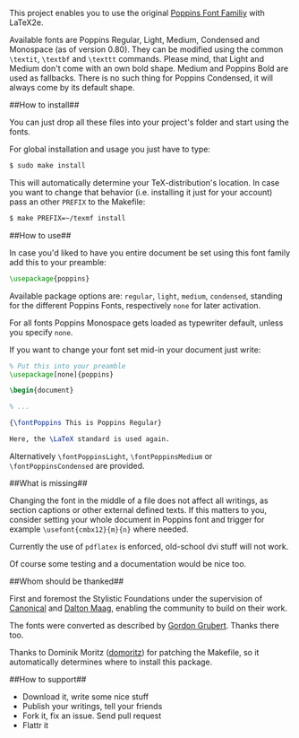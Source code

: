 This project enables you to use the original [Poppins Font Familiy](https://fonts.google.com/specimen/Poppins) with LaTeX2e.

Available fonts are Poppins Regular, Light, Medium, Condensed and Monospace (as of version 0.80). They can be modified using the common `\textit`, `\textbf` and `\texttt` commands. Please mind, that Light and Medium don't come with an own bold shape. Medium and Poppins Bold are used as fallbacks. There is no such thing for Poppins Condensed, it will always come by its default shape.

##How to install##

You can just drop all these files into your project's folder and start using the fonts.

For global installation and usage you just have to type:

```bash
$ sudo make install
```

This will automatically determine your TeX-distribution's location. In case you want to change that behavior (i.e. installing it just for your account) pass an other `PREFIX` to the Makefile:

```bash
$ make PREFIX=~/texmf install
```

##How to use##

In case you'd liked to have you entire document be set using this font family add this to your preamble:

```latex
\usepackage{poppins}
```

Available package options are: `regular`, `light`, `medium`, `condensed`, standing for the different Poppins Fonts, respectively `none` for later activation.

For all fonts Poppins Monospace gets loaded as typewriter default, unless you specify `none`.

If you want to change your font set mid-in your document just write:

```latex
% Put this into your preamble
\usepackage[none]{poppins}

\begin{document}

% ...

{\fontPoppins This is Poppins Regular}

Here, the \LaTeX standard is used again.
```

Alternatively `\fontPoppinsLight`, `\fontPoppinsMedium` or `\fontPoppinsCondensed` are provided.

##What is missing##

Changing the font in the middle of a file does not affect all writings, as section captions or other external defined texts. If this matters to you, consider setting your whole document in Poppins font and trigger for example `\usefont{cmbx12}{m}{n}` where needed.

Currently the use of `pdflatex` is enforced, old-school dvi stuff will not work.

Of course some testing and a documentation would be nice too.

##Whom should be thanked##

First and foremost the Stylistic Foundations under the supervision of [Canonical](http://www.canonical.com/) and [Dalton Maag](http://www.daltonmaag.com/about/our_people.html), enabling the community to build on their work.

The fonts were converted as described by [Gordon Grubert](http://fachschaft.physik.uni-greifswald.de/~stitch/ttf.html). Thanks there too.

Thanks to Dominik Moritz ([domoritz](https://github.com/domoritz)) for patching the Makefile, so it automatically determines where to install this package.

##How to support##

* Download it, write some nice stuff
* Publish your writings, tell your friends
* Fork it, fix an issue. Send pull request
* Flattr it
